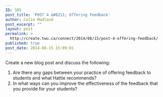 ```yaml
---
ID: 385
post_title: 'POST 4 &#8211; Offering Feedback'
author: Colin Madland
post_excerpt: ""
layout: post
permalink: >
  http://create.twu.ca/connect/2014/08/15/post-4-offering-feedback/
published: true
post_date: 2014-08-15 15:09:01
---
```

Create a new blog post and discuss the following:
<ol>
	<li>Are there any gaps between your practice of offering feedback to students and what Hattie recommends?</li>
	<li>In what ways can you improve the effectiveness of the feedback that you provide for your students?</li>
</ol>
